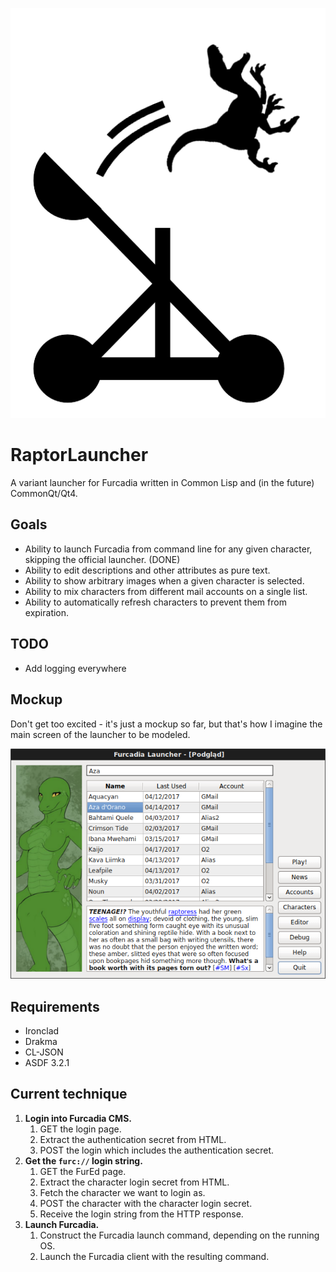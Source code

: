 ![RaptorLauncher logo](img/logo.png)

# RaptorLauncher
A variant launcher for Furcadia written in Common Lisp and (in the future) CommonQt/Qt4.

## Goals
  * Ability to launch Furcadia from command line for any given character, skipping the official launcher. (DONE)
  * Ability to edit descriptions and other attributes as pure text.
  * Ability to show arbitrary images when a given character is selected.
  * Ability to mix characters from different mail accounts on a single list.
  * Ability to automatically refresh characters to prevent them from expiration.

## TODO
  * Add logging everywhere

## Mockup
Don't get too excited - it's just a mockup so far, but that's how I imagine the main screen of the launcher to be modeled.

![Mockup](img/mockup.png)

## Requirements
  * Ironclad
  * Drakma
  * CL-JSON
  * ASDF 3.2.1

## Current technique
  1. **Login into Furcadia CMS.**
     1. GET the login page.
     2. Extract the authentication secret from HTML.
     3. POST the login which includes the authentication secret.
  2. **Get the `furc://` login string.**
     1. GET the FurEd page.
     2. Extract the character login secret from HTML.
     3. Fetch the character we want to login as.
     4. POST the character with the character login secret.
     5. Receive the login string from the HTTP response.
  3. **Launch Furcadia.**
     1. Construct the Furcadia launch command, depending on the running OS.
     2. Launch the Furcadia client with the resulting command.
